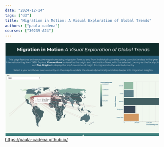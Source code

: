 ```yaml
---
date: "2024-12-14"
tags: ["d3"]
title: "Migration in Motion: A Visual Exploration of Global Trends"
authors: ["paula-cadena"]
courses: ["30239-A24"]
---
```


<a class="main link" href="https://paula-cadena.github.io/">
<img src="feature.png" />
https://paula-cadena.github.io/
</a>

